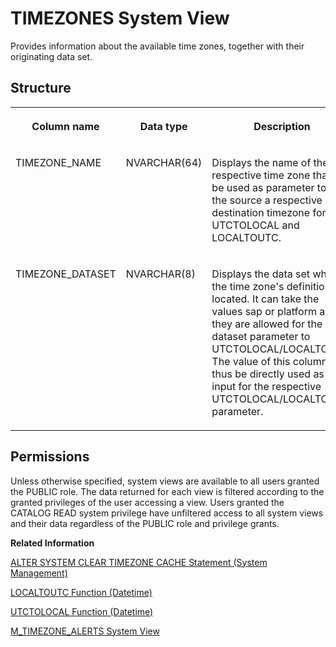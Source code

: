 <!-- loioadeba8e5b0c04b1880800f3e06b455b4 -->

# TIMEZONES System View

Provides information about the available time zones, together with their originating data set.



## Structure


<table>
<tr>
<th valign="top">

Column name

</th>
<th valign="top">

Data type

</th>
<th valign="top">

Description

</th>
</tr>
<tr>
<td valign="top">

TIMEZONE\_NAME

</td>
<td valign="top">

NVARCHAR\(64\)

</td>
<td valign="top">

Displays the name of the respective time zone that can be used as parameter to give the source a respective destination timezone for UTCTOLOCAL and LOCALTOUTC.

</td>
</tr>
<tr>
<td valign="top">

TIMEZONE\_DATASET

</td>
<td valign="top">

NVARCHAR\(8\)

</td>
<td valign="top">

Displays the data set where the time zone's definition is located. It can take the values sap or platform as they are allowed for the dataset parameter to UTCTOLOCAL/LOCALTOUTC. The value of this column can thus be directly used as an input for the respective UTCTOLOCAL/LOCALTOUTC parameter.

</td>
</tr>
</table>



<a name="loioadeba8e5b0c04b1880800f3e06b455b4__section_cmn_zyz_2zb"/>

## Permissions

Unless otherwise specified, system views are available to all users granted the PUBLIC role. The data returned for each view is filtered according to the granted privileges of the user accessing a view. Users granted the CATALOG READ system privilege have unfiltered access to all system views and their data regardless of the PUBLIC role and privilege grants.

**Related Information**  


[ALTER SYSTEM CLEAR TIMEZONE CACHE Statement \(System Management\)](../../010-SQL-Reference/012-SQL-Statements/alter-system-clear-timezone-cache-statement-system-management-a780495.md "Clears cached timezone definitions.")

[LOCALTOUTC Function \(Datetime\)](../../010-SQL-Reference/011-SQL-Functions/localtoutc-function-datetime-20e39ac.md "A timestamp parameter holding the time to be converted between UTC and local time.")

[UTCTOLOCAL Function \(Datetime\)](../../010-SQL-Reference/011-SQL-Functions/utctolocal-function-datetime-20f52f4.md "Converts the specified timestamp between UTC and local time.")

[M\_TIMEZONE\_ALERTS System View](../022-Monitoring-Views/m-timezone-alerts-system-view-fc82c6c.md "Provides information about alerts relating to the status of SAP HANA internal timezone conversion.")

